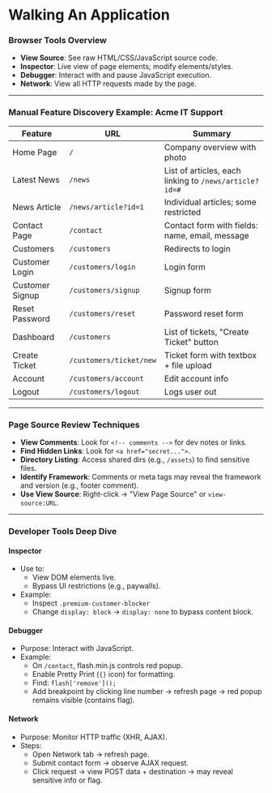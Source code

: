 
# Walking An Application

### Browser Tools Overview
- **View Source**: See raw HTML/CSS/JavaScript source code.
- **Inspector**: Live view of page elements; modify elements/styles.
- **Debugger**: Interact with and pause JavaScript execution.
- **Network**: View all HTTP requests made by the page.

---

### Manual Feature Discovery Example: Acme IT Support
| Feature | URL | Summary |
|--------|-----|---------|
| Home Page | `/` | Company overview with photo |
| Latest News | `/news` | List of articles, each linking to `/news/article?id=#` |
| News Article | `/news/article?id=1` | Individual articles; some restricted |
| Contact Page | `/contact` | Contact form with fields: name, email, message |
| Customers | `/customers` | Redirects to login |
| Customer Login | `/customers/login` | Login form |
| Customer Signup | `/customers/signup` | Signup form |
| Reset Password | `/customers/reset` | Password reset form |
| Dashboard | `/customers` | List of tickets, "Create Ticket" button |
| Create Ticket | `/customers/ticket/new` | Ticket form with textbox + file upload |
| Account | `/customers/account` | Edit account info |
| Logout | `/customers/logout` | Logs user out |

---

### Page Source Review Techniques
- **View Comments**: Look for `<!-- comments -->` for dev notes or links.
- **Find Hidden Links**: Look for `<a href="secret...">`.
- **Directory Listing**: Access shared dirs (e.g., `/assets`) to find sensitive files.
- **Identify Framework**: Comments or meta tags may reveal the framework and version (e.g., footer comment).
- **Use View Source**: Right-click → "View Page Source" or `view-source:URL`.

---

### Developer Tools Deep Dive

#### Inspector
- Use to:
  - View DOM elements live.
  - Bypass UI restrictions (e.g., paywalls).
- Example:
  - Inspect `.premium-customer-blocker`
  - Change `display: block` → `display: none` to bypass content block.

#### Debugger
- Purpose: Interact with JavaScript.
- Example:
  - On `/contact`, flash.min.js controls red popup.
  - Enable Pretty Print (`{}` icon) for formatting.
  - Find: `flash['remove']();`
  - Add breakpoint by clicking line number → refresh page → red popup remains visible (contains flag).

#### Network
- Purpose: Monitor HTTP traffic (XHR, AJAX).
- Steps:
  - Open Network tab → refresh page.
  - Submit contact form → observe AJAX request.
  - Click request → view POST data + destination → may reveal sensitive info or flag.
